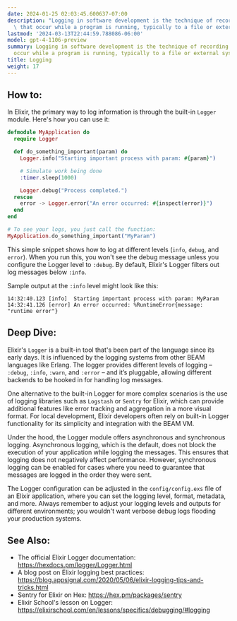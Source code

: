 ```yaml
---
date: 2024-01-25 02:03:45.600637-07:00
description: "Logging in software development is the technique of recording events\
  \ that occur while a program is running, typically to a file or external system.\u2026"
lastmod: '2024-03-13T22:44:59.788086-06:00'
model: gpt-4-1106-preview
summary: Logging in software development is the technique of recording events that
  occur while a program is running, typically to a file or external system.
title: Logging
weight: 17
---
```


## How to:
In Elixir, the primary way to log information is through the built-in `Logger` module. Here's how you can use it:

```elixir
defmodule MyApplication do
  require Logger

  def do_something_important(param) do
    Logger.info("Starting important process with param: #{param}")

    # Simulate work being done
    :timer.sleep(1000)

    Logger.debug("Process completed.")
  rescue
    error -> Logger.error("An error occurred: #{inspect(error)}")
  end
end

# To see your logs, you just call the function:
MyApplication.do_something_important("MyParam")
```

This simple snippet shows how to log at different levels (`info`, `debug`, and `error`). When you run this, you won't see the debug message unless you configure the Logger level to `:debug`. By default, Elixir's Logger filters out log messages below `:info`.

Sample output at the `:info` level might look like this:
```
14:32:40.123 [info]  Starting important process with param: MyParam
14:32:41.126 [error] An error occurred: %RuntimeError{message: "runtime error"}
```

## Deep Dive:
Elixir's `Logger` is a built-in tool that's been part of the language since its early days. It is influenced by the logging systems from other BEAM languages like Erlang. The logger provides different levels of logging – `:debug`, `:info`, `:warn`, and `:error` – and it’s pluggable, allowing different backends to be hooked in for handling log messages.

One alternative to the built-in Logger for more complex scenarios is the use of logging libraries such as `Logstash` or `Sentry` for Elixir, which can provide additional features like error tracking and aggregation in a more visual format. For local development, Elixir developers often rely on built-in Logger functionality for its simplicity and integration with the BEAM VM.

Under the hood, the Logger module offers asynchronous and synchronous logging. Asynchronous logging, which is the default, does not block the execution of your application while logging the messages. This ensures that logging does not negatively affect performance. However, synchronous logging can be enabled for cases where you need to guarantee that messages are logged in the order they were sent.

The Logger configuration can be adjusted in the `config/config.exs` file of an Elixir application, where you can set the logging level, format, metadata, and more. Always remember to adjust your logging levels and outputs for different environments; you wouldn't want verbose debug logs flooding your production systems.

## See Also:
- The official Elixir Logger documentation: https://hexdocs.pm/logger/Logger.html
- A blog post on Elixir logging best practices: https://blog.appsignal.com/2020/05/06/elixir-logging-tips-and-tricks.html
- Sentry for Elixir on Hex: https://hex.pm/packages/sentry
- Elixir School's lesson on Logger: https://elixirschool.com/en/lessons/specifics/debugging/#logging
